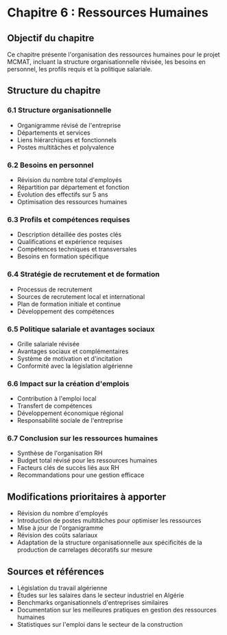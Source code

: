 # Chapitre 6 : Ressources Humaines

## Objectif du chapitre
Ce chapitre présente l'organisation des ressources humaines pour le projet MCMAT, incluant la structure organisationnelle révisée, les besoins en personnel, les profils requis et la politique salariale.

## Structure du chapitre

### 6.1 Structure organisationnelle
- Organigramme révisé de l'entreprise
- Départements et services
- Liens hiérarchiques et fonctionnels
- Postes multitâches et polyvalence

### 6.2 Besoins en personnel
- Révision du nombre total d'employés
- Répartition par département et fonction
- Évolution des effectifs sur 5 ans
- Optimisation des ressources humaines

### 6.3 Profils et compétences requises
- Description détaillée des postes clés
- Qualifications et expérience requises
- Compétences techniques et transversales
- Besoins en formation spécifique

### 6.4 Stratégie de recrutement et de formation
- Processus de recrutement
- Sources de recrutement local et international
- Plan de formation initiale et continue
- Développement des compétences

### 6.5 Politique salariale et avantages sociaux
- Grille salariale révisée
- Avantages sociaux et complémentaires
- Système de motivation et d'incitation
- Conformité avec la législation algérienne

### 6.6 Impact sur la création d'emplois
- Contribution à l'emploi local
- Transfert de compétences
- Développement économique régional
- Responsabilité sociale de l'entreprise

### 6.7 Conclusion sur les ressources humaines
- Synthèse de l'organisation RH
- Budget total révisé pour les ressources humaines
- Facteurs clés de succès liés aux RH
- Recommandations pour une gestion efficace

## Modifications prioritaires à apporter
- Révision du nombre d'employés
- Introduction de postes multitâches pour optimiser les ressources
- Mise à jour de l'organigramme
- Révision des coûts salariaux
- Adaptation de la structure organisationnelle aux spécificités de la production de carrelages décoratifs sur mesure

## Sources et références
- Législation du travail algérienne
- Études sur les salaires dans le secteur industriel en Algérie
- Benchmarks organisationnels d'entreprises similaires
- Documentation sur les meilleures pratiques en gestion des ressources humaines
- Statistiques sur l'emploi dans le secteur de la construction
